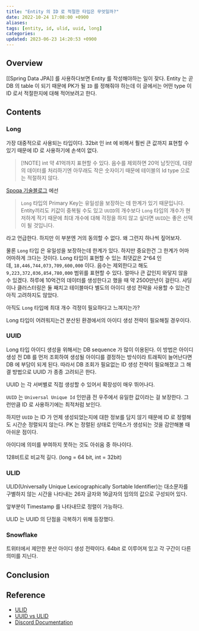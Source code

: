```yaml
---
title: "Entity 의 ID 로 적절한 타입은 무엇일까?"
date: 2022-10-24 17:08:00 +0900
aliases: 
tags: [entity, id, ulid, uuid, long]
categories: 
updated: 2023-06-23 14:20:53 +0900
---
```


## Overview

[[Spring Data JPA]] 를 사용하다보면 Entity 를 작성해야하는 일이 잦다. Entity 는 곧 DB 의 table 이 되기 때문에 PK가 될 `ID` 를 정해줘야 하는데 이 글에서는 어떤 type 이 ID 로서 적절한지에 대해 적어보려고 한다.

## Contents

### Long

가장 대중적으로 사용되는 타입이다. 32bit 인 int 에 비해서 훨씬 큰 값까지 표현할 수 있기 때문에 ID 로 사용하기에 손색이 없다.

> [!NOTE] int
> 약 41억까지 표현할 수 있다. 음수를 제외하면 20억 남짓인데, 대량의 데이터를 처리하기엔 아무래도 작은 숫자이기 때문에 테이블의 Id type 으로는 적절하지 않다.

[Spoqa 기술블로그](https://spoqa.github.io/2022/08/16/kotlin-jpa-entity.html) 에선

> `Long` 타입의 Primary Key는 유일성을 보장하는 데 한계가 있기 때문입니다. Entity끼리도 키값이 중복될 수도 있고 `UUID`의 개수보다 `Long` 타입의 개수가 현저하게 적기 때문에 최대 개수에 대해 걱정을 하지 않고 싶다면 `UUID`는 좋은 선택이 될 것입니다.

라고 언급한다. 하지만 이 부분엔 거의 동의할 수 없다. 왜 그런지 하나씩 짚어보자.

물론 `Long` 타입 은 유일성을 보장하는데 한계가 있다. 하지만 중요한건 그 한계가 어마어마하게 크다는 것이다. Long 타입이 표현할 수 있는 최댓값은 2^64 인데, `18,446,744,073,709,600,000` 이다. 음수는 제외한다고 해도 `9,223,372,036,854,780,000` 범위를 표현할 수 있다. 얼마나 큰 값인지 와닿지 않을 수 있겠다. 하루에 10억건의 데이터를 생성한다고 했을 때 약 2500만년이 걸린다. 샤딩이나 클러스터링은 둘 째치고 테이블마다 별도의 아이디 생성 전략을 사용할 수 있는건 아직 고려하지도 않았다.

아직도 `Long` 타입에 최대 개수 걱정이 필요하다고 느껴지는가?

Long 타입이 어려워지는건 분산된 환경에서의 아이디 생성 전략이 필요해질 경우이다.

### UUID

Long 타입 아이디 생성을 위해서는 DB sequence 가 많이 이용된다. 이 방법은 아이디 생성 전 DB 를 먼저 조회하여 생성될 아이디를 결정하는 방식이라 트래픽이 늘어난다면 DB 에 부담이 되게 된다. 따라서 DB 조회가 필요없는 ID 생성 전략이 필요해졌고 그 해결 방법으로 UUID 가 종종 고려되곤 한다.

UUID 는 각 서버별로 직접 생성할 수 있어서 확장성이 매우 뛰어나다.

`UUID` 는 `Universal Unique Id` 인만큼 전 우주에서 유일한 값이라는 걸 보장한다. 그런만큼 ID 로 사용하기에는 최적처럼 보인다.

하지만 `UUID` 는 ID 가 언제 생성되었는지에 대한 정보를 담지 않기 때문에 ID 로 정렬해도 시간순 정렬되지 않는다. PK 는 정렬된 상태로 인덱스가 생성되는 것을 감안해볼 때 아쉬운 점이다.

아이디에 의미를 부여하지 못하는 것도 아쉬움 중 하나이다.

128비트로 비교적 길다. (long = 64 bit, int = 32bit)

### ULID

ULID(Universally Unique Lexicographically Sortable Identifier)는 대소문자를 구별하지 않는 시간을 나타내는 26자 글자와 16글자의 임의의 값으로 구성되어 있다.

앞부분이 Timestamp 를 나타내므로 정렬이 가능하다.

ULID 는 UUID 의 단점을 극복하기 위해 등장했다.

### Snowflake

트위터에서 제안한 분산 아이디 생성 전략이다. 64bit 로 이루어져 있고 각 구간이 다른 의미를 지닌다.



## Conclusion

## Reference

- [ULID](https://github.com/ulid/spec)
- [UUID vs ULID](https://velog.io/@injoon2019/UUID-vs-ULID)
- [Discord Documentation](https://discord.com/developers/docs/reference#snowflakes)